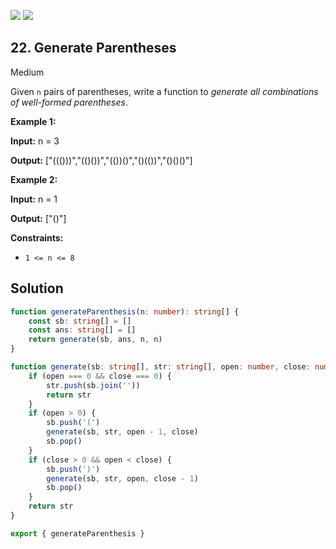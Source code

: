 [![](https://img.shields.io/github/stars/LeetCode-in-TypeScript/LeetCode-in-TypeScript?label=Stars&style=flat-square)](https://github.com/LeetCode-in-TypeScript/LeetCode-in-TypeScript)
[![](https://img.shields.io/github/forks/LeetCode-in-TypeScript/LeetCode-in-TypeScript?label=Fork%20me%20on%20GitHub%20&style=flat-square)](https://github.com/LeetCode-in-TypeScript/LeetCode-in-TypeScript/fork)

## 22\. Generate Parentheses

Medium

Given `n` pairs of parentheses, write a function to _generate all combinations of well-formed parentheses_.

**Example 1:**

**Input:** n = 3

**Output:** ["((()))","(()())","(())()","()(())","()()()"] 

**Example 2:**

**Input:** n = 1

**Output:** ["()"] 

**Constraints:**

*   `1 <= n <= 8`

## Solution

```typescript
function generateParenthesis(n: number): string[] {
    const sb: string[] = []
    const ans: string[] = []
    return generate(sb, ans, n, n)
}

function generate(sb: string[], str: string[], open: number, close: number): string[] {
    if (open === 0 && close === 0) {
        str.push(sb.join(''))
        return str
    }
    if (open > 0) {
        sb.push('(')
        generate(sb, str, open - 1, close)
        sb.pop()
    }
    if (close > 0 && open < close) {
        sb.push(')')
        generate(sb, str, open, close - 1)
        sb.pop()
    }
    return str
}

export { generateParenthesis }
```